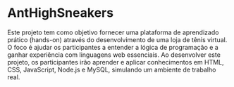 # AntHighSneakers

Este projeto tem como objetivo fornecer uma plataforma de aprendizado prático (hands-on) através do desenvolvimento de uma loja de tênis virtual. O foco é ajudar os participantes a entender a lógica de programação e a ganhar experiência com linguagens web essenciais. Ao desenvolver este projeto, os participantes irão aprender e aplicar conhecimentos em HTML, CSS, JavaScript, Node.js e MySQL, simulando um ambiente de trabalho real.
